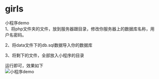 # girls
小程序demo     
1、将php文件夹的文件，放到服务器跟目录，修改你服务器上的数据库名称，用户名密码。

2、将data文件下的db.sql数据导入你的数据库

3、将剩下的文件，全部放入小程序的目录

运行即可，效果如下    
![小程序demo](http://ob9uz786d.bkt.clouddn.com/2017-04-22-WechatIMG220.png)
